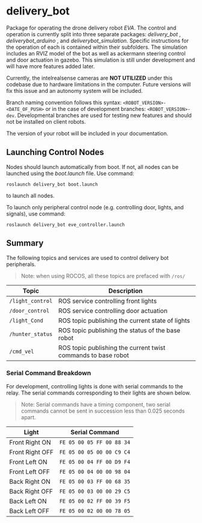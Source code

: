 # delivery_bot
Package for operating the drone delivery robot _EVA_. The control and operation is currently split into three separate packages: *delivery_bot* , *deliverybot_arduino* , and *deliverybot_simulation*. Specific instructions for the operation of each is contained within their subfolders. 
The simulation includes an RVIZ model of the bot as well as ackermann steering control and door actuation in gazebo. This simulation is still under development and will have more features added later. 

Currently, the intelrealsense cameras are **NOT UTILIZED** under this codebase due to hardware limitations in the computer. Future versions will fix this issue and an autonomy system will be included. 

Branch naming convention follows this syntax: `<ROBOT_VERSION>-<DATE_OF_PUSH>` or in the case of development branches: `<ROBOT_VERSION>-dev`. Developmental branches are used for testing new features and should not be installed on client robots. 

The version of your robot will be included in your documentation. 


## Launching Control Nodes
Nodes should launch automatically from boot. If not, all nodes can be launched using the *boot.launch* file. Use command:

 `roslaunch delivery_bot boot.launch` 
 
 to launch all nodes. 

 To launch only peripheral control node (e.g. controlling door, lights, and signals), use command:

 `roslaunch delivery_bot eve_controller.launch`

 ## Summary
 The following topics and services are used to control delivery bot peripherals.
 > Note: when using ROCOS, all these topics are prefaced with `/ros/`
 >
 |   Topic          | Description                               |
 | -------------- | ----------------------------------------- |
 | `/light_control` | ROS service controlling front lights |
 | `/door_control`   | ROS service controlling door actuation |
 | `/light_Cond` | ROS topic publishing the current state of lights |
 | `/hunter_status` | ROS topic publishing the status of the base robot |
 | `/cmd_vel` | ROS topic publishing the current twist commands to base robot |

 
### Serial Command Breakdown
For development, controlling lights is done with serial commands to the relay. The serial commands corresponding to their lights are shown below.
>Note: Serial commands have a timing component, two serial commands cannot be sent in succession less than 0.025 seconds apart. 
>
| Light | Serial Command |
| --- | -------|
| Front Right ON |  `FE 05 00 05 FF 00 88 34` |
| Front Right OFF | `FE 05 00 05 00 00 C9 C4` |
| Front Left ON | `FE 05 00 04 FF 00 D9 F4` |
| Front Left OFF | `FE 05 00 04 00 00 98 04` |
| Back Right ON | `FE 05 00 03 FF 00 68 35` |
| Back Right OFF | `FE 05 00 03 00 00 29 C5` |
| Back Left ON | `FE 05 00 02 FF 00 39 F5` |
| Back Left OFF | `FE 05 00 02 00 00 78 05` |
